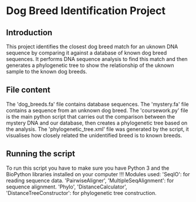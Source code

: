 # Dog Breed Identification Project

## Introduction
This project identifies the closest dog breed match for an uknown DNA sequence by comparing it against a database of known dog breed sequences. It performs DNA sequence analysis to find this match and then generates a phylogenetic tree to show the relationship of the uknown sample to the known dog breeds.
## File content
The 'dog_breeds.fa' file contains database sequences.
The 'mystery.fa' file contains a sequence from an unknown dog breed.
The 'coursework.py' file is the main python script that carries out the comparison between the mystery DNA and our database, then creates a phylogenetic tree based on the analysis.
The 'phylogenetic_tree.xml' file was generated by the script, it visualises how closely related the unidentified breed is to known breeds.

## Running the script 
To run this script you have to make sure you have Python 3 and the BioPython libraries installed on your computer !!!
Modules used:
'SeqIO': for reading sequence data.
'PairwiseAligner', 'MultipleSeqAlignment': for sequence alignment.
'Phylo', 'DistanceCalculator', 'DistanceTreeConstructor': for phylogenetic tree construction.
